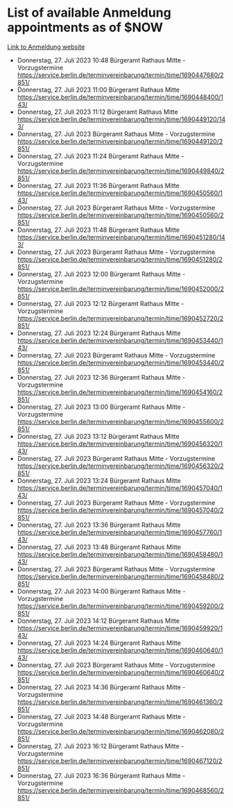 # List of available Anmeldung appointments as of $NOW
[Link to Anmeldung website](https://service.berlin.de/terminvereinbarung/termin/tag.php?termin=1&anliegen[]=120686&dienstleisterlist=122210,122217,327316,122219,327312,122227,327314,122231,327346,122243,327348,122254,122252,329742,122260,329745,122262,329748,122271,327278,122273,327274,122277,327276,330436,122280,327294,122282,327290,122284,327292,122291,327270,122285,327266,122286,327264,122296,327268,150230,329760,122297,327286,122294,327284,122312,329763,122314,329775,122304,327330,122311,327334,122309,327332,317869,122281,327352,122279,329772,122283,122276,327324,122274,327326,122267,329766,122246,327318,122251,327320,122257,327322,122208,327298,122226,327300&herkunft=http%3A%2F%2Fservice.berlin.de%2Fdienstleistung%2F120686%2F)
- Donnerstag, 27. Juli 2023 10:48 Bürgeramt Rathaus Mitte - Vorzugstermine https://service.berlin.de/terminvereinbarung/termin/time/1690447680/2851/
- Donnerstag, 27. Juli 2023 11:00 Bürgeramt Rathaus Mitte https://service.berlin.de/terminvereinbarung/termin/time/1690448400/143/
- Donnerstag, 27. Juli 2023 11:12 Bürgeramt Rathaus Mitte https://service.berlin.de/terminvereinbarung/termin/time/1690449120/143/
- Donnerstag, 27. Juli 2023  Bürgeramt Rathaus Mitte - Vorzugstermine https://service.berlin.de/terminvereinbarung/termin/time/1690449120/2851/
- Donnerstag, 27. Juli 2023 11:24 Bürgeramt Rathaus Mitte - Vorzugstermine https://service.berlin.de/terminvereinbarung/termin/time/1690449840/2851/
- Donnerstag, 27. Juli 2023 11:36 Bürgeramt Rathaus Mitte https://service.berlin.de/terminvereinbarung/termin/time/1690450560/143/
- Donnerstag, 27. Juli 2023  Bürgeramt Rathaus Mitte - Vorzugstermine https://service.berlin.de/terminvereinbarung/termin/time/1690450560/2851/
- Donnerstag, 27. Juli 2023 11:48 Bürgeramt Rathaus Mitte https://service.berlin.de/terminvereinbarung/termin/time/1690451280/143/
- Donnerstag, 27. Juli 2023  Bürgeramt Rathaus Mitte - Vorzugstermine https://service.berlin.de/terminvereinbarung/termin/time/1690451280/2851/
- Donnerstag, 27. Juli 2023 12:00 Bürgeramt Rathaus Mitte - Vorzugstermine https://service.berlin.de/terminvereinbarung/termin/time/1690452000/2851/
- Donnerstag, 27. Juli 2023 12:12 Bürgeramt Rathaus Mitte - Vorzugstermine https://service.berlin.de/terminvereinbarung/termin/time/1690452720/2851/
- Donnerstag, 27. Juli 2023 12:24 Bürgeramt Rathaus Mitte https://service.berlin.de/terminvereinbarung/termin/time/1690453440/143/
- Donnerstag, 27. Juli 2023  Bürgeramt Rathaus Mitte - Vorzugstermine https://service.berlin.de/terminvereinbarung/termin/time/1690453440/2851/
- Donnerstag, 27. Juli 2023 12:36 Bürgeramt Rathaus Mitte - Vorzugstermine https://service.berlin.de/terminvereinbarung/termin/time/1690454160/2851/
- Donnerstag, 27. Juli 2023 13:00 Bürgeramt Rathaus Mitte - Vorzugstermine https://service.berlin.de/terminvereinbarung/termin/time/1690455600/2851/
- Donnerstag, 27. Juli 2023 13:12 Bürgeramt Rathaus Mitte https://service.berlin.de/terminvereinbarung/termin/time/1690456320/143/
- Donnerstag, 27. Juli 2023  Bürgeramt Rathaus Mitte - Vorzugstermine https://service.berlin.de/terminvereinbarung/termin/time/1690456320/2851/
- Donnerstag, 27. Juli 2023 13:24 Bürgeramt Rathaus Mitte https://service.berlin.de/terminvereinbarung/termin/time/1690457040/143/
- Donnerstag, 27. Juli 2023  Bürgeramt Rathaus Mitte - Vorzugstermine https://service.berlin.de/terminvereinbarung/termin/time/1690457040/2851/
- Donnerstag, 27. Juli 2023 13:36 Bürgeramt Rathaus Mitte https://service.berlin.de/terminvereinbarung/termin/time/1690457760/143/
- Donnerstag, 27. Juli 2023 13:48 Bürgeramt Rathaus Mitte https://service.berlin.de/terminvereinbarung/termin/time/1690458480/143/
- Donnerstag, 27. Juli 2023  Bürgeramt Rathaus Mitte - Vorzugstermine https://service.berlin.de/terminvereinbarung/termin/time/1690458480/2851/
- Donnerstag, 27. Juli 2023 14:00 Bürgeramt Rathaus Mitte - Vorzugstermine https://service.berlin.de/terminvereinbarung/termin/time/1690459200/2851/
- Donnerstag, 27. Juli 2023 14:12 Bürgeramt Rathaus Mitte https://service.berlin.de/terminvereinbarung/termin/time/1690459920/143/
- Donnerstag, 27. Juli 2023 14:24 Bürgeramt Rathaus Mitte https://service.berlin.de/terminvereinbarung/termin/time/1690460640/143/
- Donnerstag, 27. Juli 2023  Bürgeramt Rathaus Mitte - Vorzugstermine https://service.berlin.de/terminvereinbarung/termin/time/1690460640/2851/
- Donnerstag, 27. Juli 2023 14:36 Bürgeramt Rathaus Mitte - Vorzugstermine https://service.berlin.de/terminvereinbarung/termin/time/1690461360/2851/
- Donnerstag, 27. Juli 2023 14:48 Bürgeramt Rathaus Mitte - Vorzugstermine https://service.berlin.de/terminvereinbarung/termin/time/1690462080/2851/
- Donnerstag, 27. Juli 2023 16:12 Bürgeramt Rathaus Mitte - Vorzugstermine https://service.berlin.de/terminvereinbarung/termin/time/1690467120/2851/
- Donnerstag, 27. Juli 2023 16:36 Bürgeramt Rathaus Mitte - Vorzugstermine https://service.berlin.de/terminvereinbarung/termin/time/1690468560/2851/
